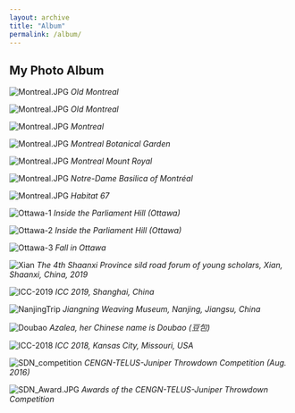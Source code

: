 ```yaml
---
layout: archive
title: "Album"
permalink: /album/
---
```


## My Photo Album



![Montreal.JPG](../photos/IMG_0216.JPG)
*Old Montreal*

![Montreal.JPG](../photos/IMG_0217.JPG)
*Old Montreal*

![Montreal.JPG](../photos/IMG_0218.JPG)
*Montreal*

![Montreal.JPG](../photos/IMG_0219.JPG)
*Montreal Botanical Garden*

![Montreal.JPG](../photos/IMG_0220.JPG)
*Montreal Mount Royal*

![Montreal.JPG](../photos/IMG_0221.JPG)
*Notre-Dame Basilica of Montréal*

![Montreal.JPG](../photos/IMG_0222.JPG)
*Habitat 67*


![Ottawa-1](../photos/IMG_0786.JPG)
*Inside the Parliament Hill (Ottawa)*

![Ottawa-2](../photos/IMG_0793.JPG)
*Inside the Parliament Hill (Ottawa)*

![Ottawa-3](../photos/IMGP4002.jpg)
*Fall in Ottawa*


![Xian](../photos/IMG_4309.JPG)
*The 4th Shaanxi Province sild road forum of young scholars, Xian, Shaanxi, China, 2019*

![ICC-2019](../photos/IMG_3486.jpg)
*ICC 2019, Shanghai, China*

![NanjingTrip](../photos/IMG_3553.JPG)
*Jiangning Weaving Museum, Nanjing, Jiangsu, China*

![Doubao](../photos/IMG_2507.JPG)
*Azalea, her Chinese name is Doubao (豆包)*

![ICC-2018](../photos/IMG_1897.jpg)
*ICC 2018, Kansas City, Missouri, USA*

![SDN_competition](../photos/IMG_0102.JPG)
*CENGN-TELUS-Juniper Throwdown Competition (Aug. 2016)*

![SDN_Award.JPG](../photos/IMG_0105.JPG)
*Awards of the CENGN-TELUS-Juniper Throwdown Competition*